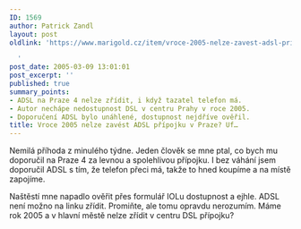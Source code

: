 ```yaml
---
ID: 1569
author: Patrick Zandl
layout: post
oldlink: 'https://www.marigold.cz/item/vroce-2005-nelze-zavest-adsl-pripojku-v-praze-uf

  '
post_date: 2005-03-09 13:01:01
post_excerpt: ''
published: true
summary_points:
- ADSL na Praze 4 nelze zřídit, i když tazatel telefon má.
- Autor nechápe nedostupnost DSL v centru Prahy v roce 2005.
- Doporučení ADSL bylo unáhlené, dostupnost nejdříve ověřil.
title: Vroce 2005 nelze zavést ADSL přípojku v Praze? Uf…
---
```


<p>Nemilá příhoda z minulého týdne. Jeden člověk se mne ptal, co bych mu doporučil na Praze 4 za levnou a spolehlivou přípojku. I bez váhání jsem doporučil ADSL s tím, že telefon přeci má, takže to hned koupíme a na místě zapojíme.</p>

<p>Naštěstí mne napadlo ověřit přes formulář IOLu dostupnost a ejhle. ADSL není možno na linku zřídit. 
Promiňte, ale tomu opravdu nerozumím. Máme rok 2005 a v hlavní městě nelze zřídit v centru DSL přípojku?
</p>